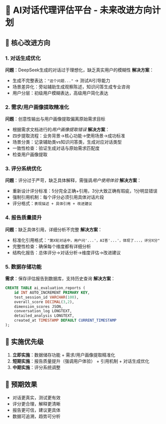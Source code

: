 # 🚀 AI对话代理评估平台 - 未来改进方向计划

## 🎯 核心改进方向

### 1. 对话生成优化
**问题**：DeepSeek生成的对话过于理想化，缺乏真实用户的模糊性
**解决方案**：
- 生成不完整表达：`"这个问题..."` → 测试AI引导能力
- 场景差异化：旁站辅助生成观察陈述，知识问答生成专业咨询
- 用户分层：初级用户模糊表达，高级用户简化表达

### 2. 需求/用户画像提取精准化  
**问题**：创意性输出与用户画像提取偏离原始需求目标
- 根据需求文档进行的*用户画像提取错误*
**解决方案**：
- 四步提取流程：业务背景→核心功能→使用场景→成功标准
- 场景分类：记录辅助类vs知识问答类，生成对应对话类型
- 一致性检查：验证生成对话与原始需求匹配度
- 检查用户画像提取

### 3. 评分系统优化
**问题**：评分过于严苛，缺乏具体解释，需强调*用户使用体验*
**解决方案**：
- 重新设计评分标准：5分完全正确+引用，3分大致正确有瑕疵，1分明显错误
- 强制引用机制：每个评分必须引用具体对话片段
- 评分格式：`表现描述 + 具体引用 + 改进建议`

### 4. 报告质量提升
**问题**：缺乏具体引用，详细分析不完整
**解决方案**：
- 标准化引用格式：`"第X轮对话中，用户问'...'，AI答'...'，体现了...，评分X分"`
- 完整性检查：确保每个维度都有详细分析
- 结构化报告：总体评分→对话分析→维度评估→改进建议

### 5. 数据存储功能
**需求**：保存评估报告到数据库，支持历史查询
**解决方案**：
```sql
CREATE TABLE ai_evaluation_reports (
    id INT AUTO_INCREMENT PRIMARY KEY,
    test_session_id VARCHAR(100),
    overall_score DECIMAL(3,2),
    dimension_scores JSON,
    conversation_log LONGTEXT,
    detailed_analysis LONGTEXT,
    created_at TIMESTAMP DEFAULT CURRENT_TIMESTAMP
);
```

## 🔄 实施优先级
1. **立即实施**：数据储存功能 + 需求/用户画像提取精准化
2. **短期实施**：报告质量提升（强调用户体验） + 引用机制 + 对话生成优化
3. **中期实施**：评分系统调整

## 🎯 预期效果
- 对话更真实，测试更有效
- 评分更合理，解释更清晰  
- 报告更可信，建议更具体
- 数据可追溯，趋势可分析 